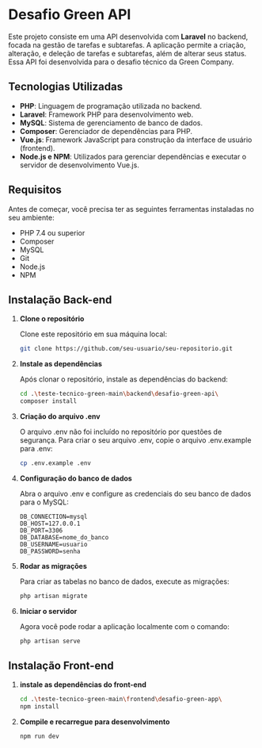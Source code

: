 # Desafio Green API

Este projeto consiste em uma API desenvolvida com **Laravel** no backend, focada na gestão de tarefas e subtarefas. A aplicação permite a criação, alteração, e deleção de tarefas e subtarefas, além de alterar seus status. Essa API foi desenvolvida para o desafio técnico da Green Company.

## Tecnologias Utilizadas

- **PHP**: Linguagem de programação utilizada no backend.
- **Laravel**: Framework PHP para desenvolvimento web.
- **MySQL**: Sistema de gerenciamento de banco de dados.
- **Composer**: Gerenciador de dependências para PHP.
- **Vue.js**: Framework JavaScript para construção da interface de usuário (frontend).
- **Node.js e NPM**: Utilizados para gerenciar dependências e executar o servidor de desenvolvimento Vue.js.

## Requisitos

Antes de começar, você precisa ter as seguintes ferramentas instaladas no seu ambiente:

- PHP 7.4 ou superior
- Composer
- MySQL
- Git
- Node.js
- NPM


## Instalação Back-end

1. **Clone o repositório**

   Clone este repositório em sua máquina local:

   ```bash
   git clone https://github.com/seu-usuario/seu-repositorio.git
   ```

2. **Instale as dependências**

   Após clonar o repositório, instale as dependências do backend:
   
    ```bash
    cd .\teste-tecnico-green-main\backend\desafio-green-api\
    composer install
    ```


3. **Criação do arquivo .env**

   O arquivo .env não foi incluído no repositório por questões de segurança. Para criar o seu arquivo .env, copie o arquivo .env.example para .env:

    ```bash
    cp .env.example .env
    ```
 

4. **Configuração do banco de dados**

   Abra o arquivo .env e configure as credenciais do seu banco de dados para o MySQL:

   ```env
   DB_CONNECTION=mysql
   DB_HOST=127.0.0.1
   DB_PORT=3306
   DB_DATABASE=nome_do_banco
   DB_USERNAME=usuario
   DB_PASSWORD=senha
   ```

5. **Rodar as migrações**

   Para criar as tabelas no banco de dados, execute as migrações:

   ```bash
   php artisan migrate
   ```


5. **Iniciar o servidor**

   Agora você pode rodar a aplicação localmente com o comando:

   ```bash
   php artisan serve
   ```

## Instalação Front-end

  
   1. **instale as dependências do front-end**

      ```sh
      cd .\teste-tecnico-green-main\frontend\desafio-green-app\
      npm install
      ```
    
    
  2. **Compile e recarregue para desenvolvimento**

     ```sh
     npm run dev
     ```




